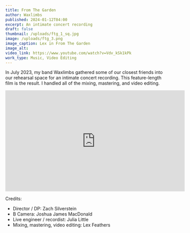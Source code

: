 ```yaml
---
title: From The Garden
author: Waxlimbs
published: 2024-01-12T04:00
excerpt: An intimate concert recording
draft: false
thumbnail: /uploads/ftg_1_sq.jpg
image: /uploads/ftg_3.png
image_caption: Lex in From The Garden
image_alt:
video_link: https://www.youtube.com/watch?v=Vdv_kSk1kPk
work_type: Music, Video Editing
---
```

In July 2023, my band Waxlimbs gathered some of our closest friends into our rehearsal space for an intimate concert recording. This feature-length film is the result. I handled all of the mixing, mastering, and video editing.

<iframe width="560" height="315" src="https://www.youtube.com/embed/Vdv_kSk1kPk?si=KDVEBpdWS1ZdM1Xl" title="YouTube video player" frameborder="0" allow="accelerometer; autoplay; clipboard-write; encrypted-media; gyroscope; picture-in-picture; web-share" referrerpolicy="strict-origin-when-cross-origin" allowfullscreen></iframe>

Credits:
- Director / DP: Zach Silverstein
- B Camera: Joshua James MacDonald
- Live engineer / recordist: Julia Little
- Mixing, mastering, video editing: Lex Feathers
